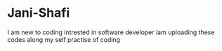 # Jani-Shafi
I am new to coding intrested in software developer
iam uploading these codes along my self practise of coding

